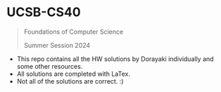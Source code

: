 # UCSB-CS40
> Foundations of Computer Science
>
> Summer Session 2024

- This repo contains all the HW solutions by Dorayaki individually and some other resources.
- All solutions are completed with LaTex.
- Not all of the solutions are correct.
:)
